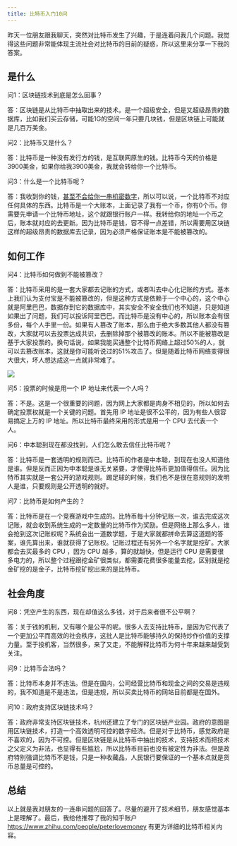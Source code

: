 ```yaml
---
title: 比特币入门10问
---
```


昨天一位朋友跟我聊天，突然对比特币发生了兴趣，于是连着问我几个问题。我觉得这些问题非常能体现主流社会对比特币的目前的疑惑，所以这里来分享一下我的答案。

## 是什么

问1：区块链技术到底是怎么回事？

答：区块链是从比特币中抽取出来的技术。是一个超级安全，但是又超级昂贵的数据库，比如我们买云存储，可能1G的空间一年只要几块钱，但是区块链上可能就是几百万美金。

问2：比特币又是什么？

答：比特币是一种没有发行方的钱，是互联网原生的钱。比特币今天的价格是3900美金，如果你给我3900美金，我就会转给你一个比特币。

问3：什么是一个比特币呢？

答：我收到你的钱，[甚至不会给你一串机密数字](one-coin)，所以可以说，一个比特币不对应任何具体的东西。比特币是一个大账本，上面记录了我有一个币，你有0个币。你需要先申请一个比特币地址，这个就跟银行账户一样。我转给你的地址一个币之后，账本就对应的去更新。因为比特币是钱，容不得一点差错，所以需要用区块链这样的超级昂贵的数据库去记录，因为必须严格保证账本是不能被篡改的。

## 如何工作

问4：比特币如何做到不能被篡改？

答：比特币采用的是一套大家都去记账的方式，或者叫去中心化记账的方式。基本上我们认为支付宝是不能被篡改的，但是这种方式是依赖于一个中心的，这个中心就是阿里巴巴，数据存到它的数据库中，其实安全不安全我们也不知道，只是知道如果出了问题，我们可以投诉阿里巴巴。而比特币是没有中心的，所以账本会有很多份，每个人手里一份。如果有人篡改了账本，那么由于绝大多数其他人都没有篡改，大家就可以去投票达成共识，去删除掉那个被篡改的账本。所以不能被篡改是基于大家投票的。换句话说，如果我能买通整个比特币网络上超过50%的人，就可以去篡改账本，这就是你可能听说过的51%攻击了。但是随着比特币网络变得很大很大，坏人想达成这一点就非常难了。

![](https://img.haoqicat.com/2019022501.jpg)

问5：投票的时候是用一个 IP 地址来代表一个人吗？

答：不是。这是一个很重要的问题，因为网上大家都是肉身不相见的，所以如何去确定投票权就是一个关键的问题。首先用 IP 地址是很不公平的，因为有些人很容易搞定上万的 IP 地址。所以比特币最终采用的形式是用一个 CPU 去代表一个人。

问6：中本聪到现在都没找到，人们怎么敢去信任比特币呢？

答：比特币是一套透明的规则而已。比特币的作者是中本聪，到现在也没人知道他是谁。但是反而正因为中本聪是谁无关紧要，才使得比特币更加值得信任。因为比特币其实就是一套公开的游戏规则。踢足球的时候，我们也不是很在意规则的发明人是谁，只要规则是公开透明的就好。

问7：比特币是如何产生的？

答：比特币是在一个竞赛游戏中生成的。比特币每十分钟记账一次，谁去完成这次记账，就会收到系统生成的一定数量的比特币作为奖励。但是网络上那么多人，谁会抢到这次记账权呢？系统会出一道数学题，于是大家就都拼命去算这道题的答案，谁先算出来，谁就获得了记账权。记账过程还有另外一个名字就是挖矿。大家都会去买最多的 CPU ，因为 CPU 越多，算的就越快，但是运行 CPU 是需要很多电力的，所以整个过程跟挖金矿很类似，都需要花费很多能量去挖，区别就是挖金矿挖的是金子，比特币挖矿挖出来的是比特币。

## 社会角度

问8：凭空产生的东西，现在却值这么多钱，对于后来者很不公平啊？

答：关于钱的机制，又有哪个是公平的呢。很多人去支持比特币，是因为它代表了一个更加公平而高效的社会秩序，这批人是比特币能够持久的保持炒作价值的支撑力量。至于投机客，当然很多，来了又走，不能解释比特币为何十年来越来越受到关注。

问9：比特币合法吗？

答：比特币本身并不违法。但是在国内，公司经营比特币和现金之间的交易是违规的，我不知道是不是违法，但是违规，所以买卖比特币的网站目前都是在国外。

问10：政府支持区块链技术吗？

答：政府非常支持区块链技术，杭州还建立了专门的区块链产业园。政府的意图是用区块链技术，打造一个高效透明可控的数字经济。但是对于比特币，感觉政府是不喜欢的，因为不可控。但是区块链是从比特币中抽出的技术，支持技术而把技术之父定义为非法，也显得有些尴尬，所以比特币目前也没有被定性为非法。但是政府特别强调比特币不是钱，只是一种收藏品，人民银行要保证的一个基本点就是货币总量是可控的。

## 总结

以上就是我对朋友的一连串问题的回答了。尽量的避开了技术细节，朋友感觉基本上是理解了。最后，我给他推荐了我的知乎账户 https://www.zhihu.com/people/peterlovemoney 有更为详细的比特币相关内容。
